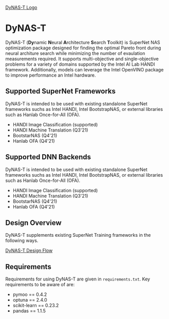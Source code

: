 [DyNAS-T Logo](docs/images/dynast_logo.png)

# DyNAS-T

DyNAS-T (**Dy**namic **N**eural **A**rchitecture **S**earch **T**oolkit) is SuperNet NAS
optimization package designed for finding the optimal Pareto front during neural architure
search while minimizing the number of evaulation measurements required. It supports
multi-objective and single-objective problems for a variety of domains supported by the
Intel AI Lab HANDI framework. Additionally, models can leverage the Intel OpenVINO package
to improve performance an Intel hardware. 

## Supported SuperNet Frameworks

DyNAS-T is intended to be used with existing standalone SuperNet frameworks suchs as Intel
HANDI, Intel BootstrapNAS, or external libraries such as Hanlab Once-for-All (OFA). 

* HANDI Image Classification (supported)
* HANDI Machine Translation (Q3'21)
* BootstarNAS (Q4'21)
* Hanlab OFA (Q4'21)

## Supported DNN Backends

DyNAS-T is intended to be used with existing standalone SuperNet frameworks suchs as Intel
HANDI, Intel BootstrapNAS, or external libraries such as Hanlab Once-for-All (OFA). 

* HANDI Image Classification (supported)
* HANDI Machine Translation (Q3'21)
* BootstarNAS (Q4'21)
* Hanlab OFA (Q4'21)

## Design Overview

DyNAS-T supplements existing SuperNet Training frameworks in the following ways. 

[DyNAS-T Design Flow](docs/images/dynast_design.png)

## Requirements

Requirements for using DyNAS-T are given in `requirements.txt`. Key requirements to
be aware of are:  
* pymoo == 0.4.2   
* optuna == 2.4.0   
* scikit-learn == 0.23.2  
* pandas == 1.1.5  

